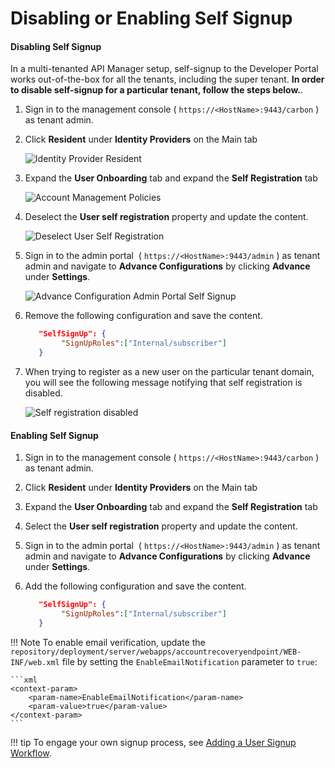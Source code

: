 # Disabling or Enabling Self Signup

#### Disabling Self Signup

In a multi-tenanted API Manager setup, self-signup to the Developer Portal works out-of-the-box for all the tenants, including the super tenant. **In order to disable self-signup for a particular tenant, follow the steps below.**.

1. Sign in to the management console ( `https://<HostName>:9443/carbon` ) as tenant admin.

2. Click **Resident** under **Identity Providers** on the Main tab

    ![Identity Provider Resident]({{base_path}}/assets/img/learn/idp-resident.png)

3. Expand the **User Onboarding** tab and expand the **Self Registration** tab

    ![Account Management Policies]({{base_path}}/assets/img/learn/user-onboarding-self-onboarding.png)

4. Deselect the **User self registration** property and update the content.

    ![Deselect User Self Registration]({{base_path}}/assets/img/learn/deselect-user-self-registration.png)

5. Sign in to the admin portal  ( `https://<HostName>:9443/admin` ) as tenant admin and navigate to **Advance Configurations** by clicking **Advance** under **Settings**.

    ![Advance Configuration Admin Portal Self Signup]({{base_path}}/assets/img/learn/advance-configuration-admin-portal-self-signup.png)

6. Remove the following configuration and save the content.
    ``` json
       "SelfSignUp": {
            "SignUpRoles":["Internal/subscriber"]
       }
    ```
7. When trying to register as a new user on the particular tenant domain, you will see the following message notifying that self registration is disabled.

    ![Self registration disabled]({{base_path}}/assets/img/learn/self-signup-disabled.png)

#### Enabling Self Signup


1. Sign in to the management console ( `https://<HostName>:9443/carbon` ) as tenant admin.

2. Click **Resident** under **Identity Providers** on the Main tab

3. Expand the **User Onboarding** tab and expand the **Self Registration** tab

4. Select the **User self registration** property and update the content.

5. Sign in to the admin portal  ( `https://<HostName>:9443/admin` ) as tenant admin and navigate to **Advance Configurations** by clicking **Advance** under **Settings**.

6. Add the following configuration and save the content.

    ``` json
       "SelfSignUp": {
            "SignUpRoles":["Internal/subscriber"]
       }
    ```
!!! Note
    To enable email verification, update the `repository/deployment/server/webapps/accountrecoveryendpoint/WEB-INF/web.xml` file by setting the `EnableEmailNotification` parameter to `true`:

    ```xml
    <context-param>
        <param-name>EnableEmailNotification</param-name>
        <param-value>true</param-value>
    </context-param>
    ```

!!! tip
    To engage your own signup process, see [Adding a User Signup Workflow]({{base_path}}/develop/customizations/adding-a-user-signup-workflow).
